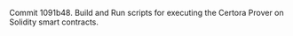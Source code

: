 Commit 1091b48.                    Build and Run scripts for executing the Certora Prover on Solidity smart contracts.